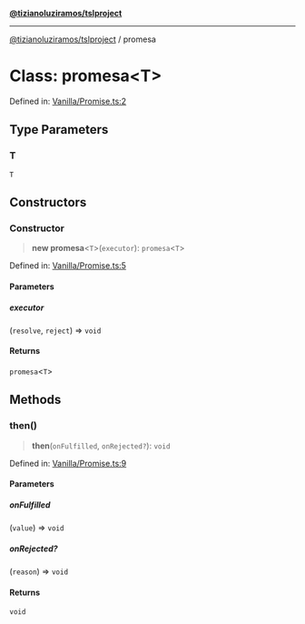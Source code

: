 [**@tizianoluziramos/tslproject**](../README.md)

***

[@tizianoluziramos/tslproject](../globals.md) / promesa

# Class: promesa\<T\>

Defined in: [Vanilla/Promise.ts:2](https://github.com/tizianoluziramos/TypeScript-Lenguage-Proyect/blob/1a68252d6a31602ecc3346fe4bed87bd01ab43ff/src/Vanilla/Promise.ts#L2)

## Type Parameters

### T

`T`

## Constructors

### Constructor

> **new promesa**\<`T`\>(`executor`): `promesa`\<`T`\>

Defined in: [Vanilla/Promise.ts:5](https://github.com/tizianoluziramos/TypeScript-Lenguage-Proyect/blob/1a68252d6a31602ecc3346fe4bed87bd01ab43ff/src/Vanilla/Promise.ts#L5)

#### Parameters

##### executor

(`resolve`, `reject`) => `void`

#### Returns

`promesa`\<`T`\>

## Methods

### then()

> **then**(`onFulfilled`, `onRejected?`): `void`

Defined in: [Vanilla/Promise.ts:9](https://github.com/tizianoluziramos/TypeScript-Lenguage-Proyect/blob/1a68252d6a31602ecc3346fe4bed87bd01ab43ff/src/Vanilla/Promise.ts#L9)

#### Parameters

##### onFulfilled

(`value`) => `void`

##### onRejected?

(`reason`) => `void`

#### Returns

`void`
